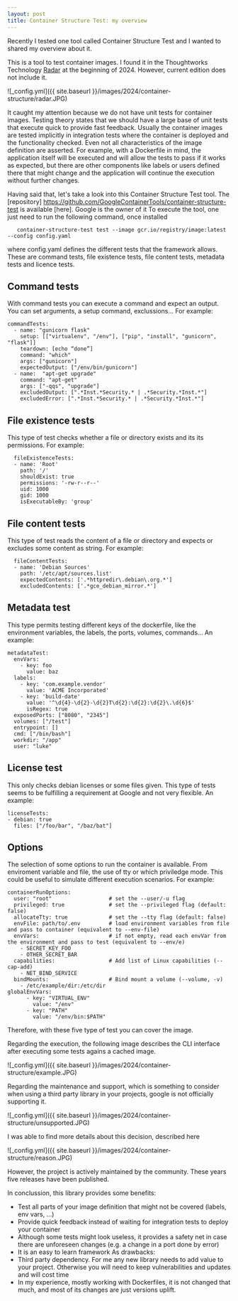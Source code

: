 ```yaml
---
layout: post
title: Container Structure Test: my overview
---
```

Recently I tested one tool called Container Structure Test and I wanted to shared my overview about it.

This is a tool to test container images. I found it in the Thoughtworks Technology [Radar](https://www.thoughtworks.com/en-es/radar/tools/container-structure-tests)
at the beginning of 2024. However, current edition does not include it.

![_config.yml]({{ site.baseurl }}/images/2024/container-structure/radar.JPG)

It caught my attention because we do not have unit tests for container images. Testing theory states that we should
have a large base of unit tests that execute quick to provide fast feedback. Usually the container images are tested
implicitly in integration tests where the container is deployed and the functionality checked. Even not all characteristics
of the image definition are asserted. For example, with a Dockerfile in mind, the application itself will be executed
and will allow the tests to pass if it works as expected, but there are other components like labels or users defined there
that might change and the application will continue the execution without further changes.

Having said that, let's take a look into this Container Structure Test tool. The [repository] https://github.com/GoogleContainerTools/container-structure-test
is available [here]. Google is the owner of it
To execute the tool, one just need to run the following command, once installed
```
   container-structure-test test --image gcr.io/registry/image:latest --config config.yaml
```
where config.yaml defines the different tests that the framework allows.
These are command tests, file existence tests, file content tests, metadata tests and licence tests.
## Command tests
With command tests you can execute a command and expect an output. You can set arguments, a setup command, exclussions...
For example:
```
commandTests:
  - name: "gunicorn flask"
    setup: [["virtualenv", "/env"], ["pip", "install", "gunicorn", "flask"]]
    teardown: [echo “done”]
    command: "which"
    args: ["gunicorn"]
    expectedOutput: ["/env/bin/gunicorn"]
  - name:  "apt-get upgrade"
    command: "apt-get"
    args: ["-qqs", "upgrade"]
    excludedOutput: [".*Inst.*Security.* | .*Security.*Inst.*"]
    excludedError: [".*Inst.*Security.* | .*Security.*Inst.*"]
```

## File existence tests
This type of test checks whether a file or directory exists and its its permissions.
For example:
```
  fileExistenceTests:
  - name: 'Root'
    path: '/'
    shouldExist: true
    permissions: '-rw-r--r--'
    uid: 1000
    gid: 1000
    isExecutableBy: 'group'

```

## File content tests
This type of test reads the content of a file or directory and expects or excludes
some content as string.
For example:
```
  fileContentTests:
  - name: 'Debian Sources'
    path: '/etc/apt/sources.list'
    expectedContents: ['.*httpredir\.debian\.org.*']
    excludedContents: ['.*gce_debian_mirror.*']
```

## Metadata test
This type permits testing different keys of the dockerfile, like the environment variables,
the labels, the ports, volumes, commands...
An example:
```
metadataTest:
  envVars:
    - key: foo
      value: baz
  labels:
    - key: 'com.example.vendor'
      value: 'ACME Incorporated'
    - key: 'build-date'
      value: '^\d{4}-\d{2}-\d{2}T\d{2}:\d{2}:\d{2}\.\d{6}$'
      isRegex: true
  exposedPorts: ["8080", "2345"]
  volumes: ["/test"]
  entrypoint: []
  cmd: ["/bin/bash"]
  workdir: "/app"
  user: "luke"
```

## License test
This only checks debian licenses or some files given. This type of tests seems to be
fulfilling a requirement at Google and not very flexible.
An example:
```
licenseTests:
- debian: true
  files: ["/foo/bar", "/baz/bat"]
```

## Options
The selection of some options to run the container is available. From enviroment variable and file,
the use of tty or which priviledge mode. This could be useful to simulate different execution scenarios.
For example:
```
containerRunOptions:
  user: "root"                  # set the --user/-u flag
  privileged: true              # set the --privileged flag (default: false)
  allocateTty: true             # set the --tty flag (default: false)
  envFile: path/to/.env         # load environment variables from file and pass to container (equivalent to --env-file)
  envVars:                      # if not empty, read each envVar from the environment and pass to test (equivalent to --env/e)
    - SECRET_KEY_FOO
    - OTHER_SECRET_BAR
  capabilities:                 # Add list of Linux capabilities (--cap-add)
    - NET_BIND_SERVICE
  bindMounts:                   # Bind mount a volume (--volume, -v)
    - /etc/example/dir:/etc/dir
globalEnvVars:
      - key: "VIRTUAL_ENV"
        value: "/env"
      - key: "PATH"
        value: "/env/bin:$PATH"
```
Therefore, with these five type of test you can cover the image.

Regarding the execution, the following image describes the CLI interface after executing some tests agains a cached image.

![_config.yml]({{ site.baseurl }}/images/2024/container-structure/example.JPG)

Regarding the maintenance and support, which is something to consider when using a third party library in your projects, google is not officially
supporting it.

![_config.yml]({{ site.baseurl }}/images/2024/container-structure/unsupported.JPG)

I was able to find more details about this decision, described here

![_config.yml]({{ site.baseurl }}/images/2024/container-structure/reason.JPG)

However, the project is actively maintained by the community. These years five releases have been published.

In conclussion, this library provides some benefits:
- Test all parts of your image definition that might not be covered (labels, env vars, ...)
- Provide quick feedback instead of waiting for integration tests to deploy your container
- Although some tests might look useless, it provides a safety net in case there are unforeseen changes (e.g. a change in a port done by error)
- It is an easy to learn framework
As drawbacks:
- Third party dependency. For me any new library needs to add value to your project. Otherwise you will need to keep vulnerabilities and updates and will cost time
- In my experience, mostly working with Dockerfiles, it is not changed that much, and most of its changes are just versions uplift.
